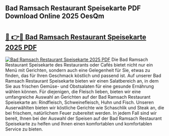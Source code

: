 ## Bad Ramsach Restaurant Speisekarte PDF Download Online 2025 OesQm

# <h2><a href="http://gc7pyi.nevu.top/?p=Bad+Ramsach+Restaurant+Speisekarte">🔗 👉🔴 Bad Ramsach Restaurant Speisekarte 2025 PDF</a></h2>

[![Bad Ramsach Restaurant Speisekarte 2025 PDF](https://i.imgur.com/dBaPXMq.png)](http://gc7pyi.nevu.top/?p=Bad+Ramsach+Restaurant+Speisekarte)
Die Bad Ramsach Restaurant Speisekarte des Restaurants oder Cafés bietet nicht nur ein Menü mit Gerichten, sondern auch eine Gelegenheit für Sie, etwas zu finden, das für Ihren Geschmack köstlich und passend ist. Auf unserer Bad Ramsach Restaurant Speisekarte bieten wir einen Salatbereich an, in dem Sie aus frischen Gemüse- und Obstsalaten für eine gesunde Ernährung wählen können. Für diejenigen, die Fleisch lieben, bieten wir eine umfangreiche Auswahl an Gerichten auf der Bad Ramsach Restaurant Speisekarte an: Rindfleisch, Schweinefleisch, Huhn und Fisch. Unseren Auserwählten bieten wir köstliche Gerichte wie Schaschlik und Steak an, die bei frischem, natürlichem Feuer zubereitet werden. In jedem Fall sind wir bereit, Ihnen bei der Auswahl der Speisen auf der Bad Ramsach Restaurant Speisekarte zu helfen und Ihnen einen komfortablen und komfortablen Service zu bieten.
